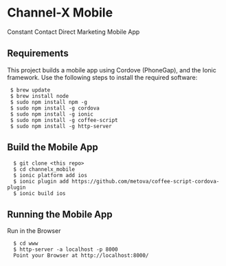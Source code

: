 Channel-X Mobile
===============

Constant Contact Direct Marketing Mobile App

## Requirements

This project builds a mobile app using Cordove (PhoneGap), and the Ionic framework.
Use the following steps to install the required software:

```  
 $ brew update
 $ brew install node
 $ sudo npm install npm -g
 $ sudo npm install -g cordova
 $ sudo npm install -g ionic
 $ sudo npm install -g coffee-script
 $ sudo npm install -g http-server
```

## Build the Mobile App

```
  $ git clone <this repo>
  $ cd channelx_mobile
  $ ionic platform add ios
  $ ionic plugin add https://github.com/metova/coffee-script-cordova-plugin
  $ ionic build ios
```

## Running the Mobile App

Run in the Browser
```
  $ cd www
  $ http-server -a localhost -p 8000
  Point your Browser at http://localhost:8000/
```


